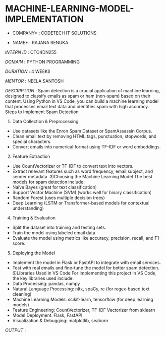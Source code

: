 # MACHINE-LEARNING-MODEL-IMPLEMENTATION

* COMPANY* : CODETECH IT SOLUTIONS

* NAME* : RAJANA RENUKA

*INTERN ID* : CTO4DN255

*DOMAIN* : PYTHON PROGRAMMING

*DURATION* : 4 WEEKS

*MENTOR* : NEELA SANTOSH

*DESCRIPTION* :
Spam detection is a crucial application of machine learning, designed to classify emails as spam or ham (non-spam) based on their content. Using Python in VS Code, you can build a machine learning model that processes email text data and identifies spam with high accuracy.
Steps to Implement Spam Detection
1) Data Collection & Preprocessing
- Use datasets like the Enron Spam Dataset or SpamAssassin Corpus.
- Clean email text by removing HTML tags, punctuation, stopwords, and special characters.
- Convert emails into numerical format using TF-IDF or word embeddings.
2) Feature Extraction
- Use CountVectorizer or TF-IDF to convert text into vectors.
- Extract relevant features such as word frequency, email subject, and sender metadata.
3)Choosing the Machine Learning Model
  The best models for spam detection include:
- Naïve Bayes (great for text classification)
- Support Vector Machine (SVM) (works well for binary classification)
- Random Forest (uses multiple decision trees)
- Deep Learning (LSTM or Transformer-based models for contextual understanding)
4) Training & Evaluation
- Split the dataset into training and testing sets.
- Train the model using labeled email data.
- Evaluate the model using metrics like accuracy, precision, recall, and F1-score.
5) Deploying the Model
- Implement the model in Flask or FastAPI to integrate with email services.
- Test with real emails and fine-tune the model for better spam detection.
6)Libraries Used in VS Code
  For implementing this project in VS Code, the key libraries used include:
- Data Processing: pandas, numpy
- Natural Language Processing: nltk, spaCy, re (for regex-based text cleaning)
- Machine Learning Models: scikit-learn, tensorflow (for deep learning models)
- Feature Engineering: CountVectorizer, TF-IDF Vectorizer from sklearn
- Model Deployment: Flask, FastAPI
- Visualization & Debugging: matplotlib, seaborn

*OUTPUT* :
